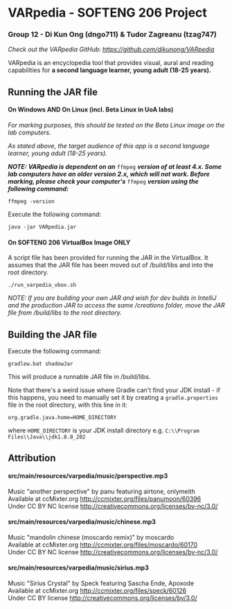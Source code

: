 # VARpedia - SOFTENG 206 Project
### Group 12 - Di Kun Ong (dngo711) & Tudor Zagreanu (tzag747)

*Check out the VARpedia GitHub: https://github.com/dikunong/VARpedia*

VARpedia is an encyclopedia tool that provides visual, aural and reading capabilities for **a second language learner, young adult (18-25 years).**

## Running the JAR file

#### On Windows AND On Linux (incl. Beta Linux in UoA labs)

_For marking purposes, this should be tested on the Beta Linux image on the lab computers._

_As stated above, the target audience of this app is a second language learner, young adult (18-25 years)._

**_NOTE: VARpedia is dependent on an_** `ffmpeg` **_version of at least 4.x. Some lab computers have an older version 2.x, which will not work. Before marking, please check your computer's_** `ffmpeg` **_version using the following command:_**

`ffmpeg -version`

Execute the following command:

`java -jar VARpedia.jar`

#### On SOFTENG 206 VirtualBox Image ONLY

A script file has been provided for running the JAR in the VirtualBox. It assumes that the JAR file has been moved out of /build/libs and into the root directory.

`./run_varpedia_vbox.sh`

*NOTE: If you are building your own JAR and wish for dev builds in IntelliJ and the production JAR to access the same /creations folder, move the JAR file from /build/libs to the root directory.*

## Building the JAR file

Execute the following command:

`gradlew.bat shadowJar`

This will produce a runnable JAR file in /build/libs.

Note that there's a weird issue where Gradle can't find your JDK install - if this happens, you need to
manually set it by creating a `gradle.properties` file in the root directory, with this line in it:

`org.gradle.java.home=HOME_DIRECTORY`

where `HOME_DIRECTORY` is your JDK install directory e.g. `C:\\Program Files\\Java\\jdk1.8.0_202`

## Attribution

#### src/main/resources/varpedia/music/perspective.mp3

Music "another perspective" by panu featuring airtone, onlymeith  
Available at ccMixter.org http://ccmixter.org/files/panumoon/60396  
Under CC BY NC license http://creativecommons.org/licenses/by-nc/3.0/  

#### src/main/resources/varpedia/music/chinese.mp3

Music "mandolin chinese (moscardo remix)" by moscardo  
Available at ccMixter.org http://ccmixter.org/files/moscardo/60170  
Under CC BY NC license http://creativecommons.org/licenses/by-nc/3.0/  

#### src/main/resources/varpedia/music/sirius.mp3

Music "Sirius Crystal" by Speck featuring Sascha Ende, Apoxode  
Available at ccMixter.org http://ccmixter.org/files/speck/60126  
Under CC BY license http://creativecommons.org/licenses/by/3.0/  
